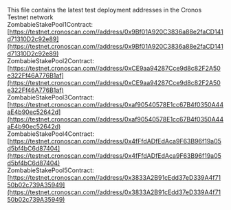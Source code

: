 This file contains the latest test deployment addresses in the Cronos Testnet network<br/>ZombabieStakePool1Contract: [https://testnet.cronoscan.com//address/0x9Bf01A920C3836a88e2faCD141d71310D2c92e89](https://testnet.cronoscan.com//address/0x9Bf01A920C3836a88e2faCD141d71310D2c92e89)<br/>ZombabieStakePool2Contract: [https://testnet.cronoscan.com//address/0xCE9aa94287Cce9d8c82F2A50e322Ff46A776B1af](https://testnet.cronoscan.com//address/0xCE9aa94287Cce9d8c82F2A50e322Ff46A776B1af)<br/>ZombabieStakePool3Contract: [https://testnet.cronoscan.com//address/0xaf90540578E1cc67B4f0350A44aE4b90ec52642d](https://testnet.cronoscan.com//address/0xaf90540578E1cc67B4f0350A44aE4b90ec52642d)<br/>ZombabieStakePool4Contract: [https://testnet.cronoscan.com//address/0x4fFfdADfEdAca9F63B96f19a05d5bf4bC6d87404](https://testnet.cronoscan.com//address/0x4fFfdADfEdAca9F63B96f19a05d5bf4bC6d87404)<br/>ZombabieStakePool5Contract: [https://testnet.cronoscan.com//address/0x3833A2B91cEdd37eD339A4f7150b02c739A35949](https://testnet.cronoscan.com//address/0x3833A2B91cEdd37eD339A4f7150b02c739A35949)<br/>